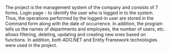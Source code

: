 The project is the management system of the company and consists of 7 forms. Login page - to identify the user who is logged in to the system. Thus, the operations performed by the logged-in user are stored in the Command form along with the date of occurrence. In addition, the program tells us the names of departments and employees, the number of users, etc. allows filtering, deleting, updating and creating new ones based on functions. In addition, both ADO.NET and Entity Framework technologies were used in the project.
